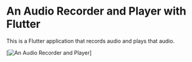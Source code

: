 # An Audio Recorder and Player with Flutter

This is a Flutter application that records audio and plays that audio.

[![An Audio Recorder and Player](http://img.youtube.com/vi/FYlEKq-TTBg/0.jpg)]

